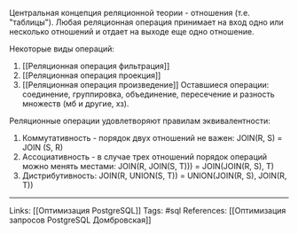 Центральная концепция реляционной теории - отношения (т.е. "таблицы"). 
Любая реляционная операция принимает на вход одно или несколько отношений и отдает на выходе еще одно отношение. 

Некоторые виды операций:
1. [[Реляционная операция фильтрация]]
2. [[Реляционная операция проекция]]
3. [[Реляционная операция произведение]]
Оставшиеся операции: соединение, группировка, объединение, пересечение и разность множеств (мб и другие, хз). 

Реляционные операции удовлетворяют правилам эквивалентности:
1. Коммутативность - порядок двух отношений не важен: JOIN(R, S) = JOIN (S, R)
2. Ассоциативность - в случае трех отношений порядок операций можно менять местами: JOIN(R, JOIN(S, T))) = JOIN(JOIN(R, S), T)
3. Дистрибутивность: JOIN(R, UNION(S, T)) = UNION(JOIN(R, S), JOIN(R, T))
___
Links: [[Оптимизация PostgreSQL]]
Tags: #sql 
References: [[Оптимизация запросов PostgreSQL Домбровская]]